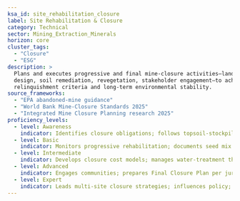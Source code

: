 ```yaml
---
ksa_id: site_rehabilitation_closure
label: Site Rehabilitation & Closure
category: Technical
sector: Mining_Extraction_Minerals
horizon: core
cluster_tags:
  - "Closure"
  - "ESG"
description: >
  Plans and executes progressive and final mine-closure activities—landform
  design, soil remediation, revegetation, stakeholder engagement—to achieve
  relinquishment criteria and long-term environmental stability.
source_frameworks:
  - "EPA abandoned-mine guidance"
  - "World Bank Mine-Closure Standards 2025"
  - "Integrated Mine Closure Planning research 2025"
proficiency_levels:
  - level: Awareness
    indicator: Identifies closure obligations; follows topsoil-stockpile protocols.
  - level: Basic
    indicator: Monitors progressive rehabilitation; documents seed mix and growth.
  - level: Intermediate
    indicator: Develops closure cost models; manages water-treatment through passive systems.
  - level: Advanced
    indicator: Engages communities; prepares Final Closure Plan per jurisdiction; audits against ISO 14001.
  - level: Expert
    indicator: Leads multi-site closure strategies; influences policy; mentors closure practitioners.
---
```

